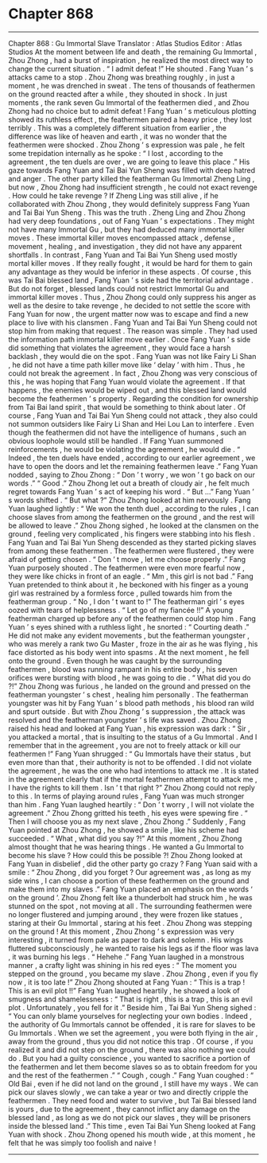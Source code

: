 
# Chapter 868


---

Chapter 868 : Gu Immortal Slave
Translator :
Atlas Studios
Editor :
Atlas Studios
At the moment between life and death , the remaining Gu Immortal , Zhou Zhong , had a burst of inspiration , he realized the most direct way to change the current situation .
“ I admit defeat !” He shouted .
Fang Yuan ’ s attacks came to a stop .
Zhou Zhong was breathing roughly , in just a moment , he was drenched in sweat .
The tens of thousands of feathermen on the ground reacted after a while , they shouted in shock .
In just moments , the rank seven Gu Immortal of the feathermen died , and Zhou Zhong had no choice but to admit defeat !
Fang Yuan ’ s meticulous plotting showed its ruthless effect , the feathermen paired a heavy price , they lost terribly .
This was a completely different situation from earlier , the difference was like of heaven and earth , it was no wonder that the feathermen were shocked .
Zhou Zhong ’ s expression was pale , he felt some trepidation internally as he spoke : “ I lost , according to the agreement , the ten duels are over , we are going to leave this place .”
His gaze towards Fang Yuan and Tai Bai Yun Sheng was filled with deep hatred and anger .
The other party killed the featherman Gu Immortal Zheng Ling , but now , Zhou Zhong had insufficient strength , he could not exact revenge .
How could he take revenge ?
If Zheng Ling was still alive , if he collaborated with Zhou Zhong , they would definitely suppress Fang Yuan and Tai Bai Yun Sheng .
This was the truth .
Zheng Ling and Zhou Zhong had very deep foundations , out of Fang Yuan ’ s expectations . They might not have many Immortal Gu , but they had deduced many immortal killer moves . These immortal killer moves encompassed attack , defense , movement , healing , and investigation , they did not have any apparent shortfalls .
In contrast , Fang Yuan and Tai Bai Yun Sheng used mostly mortal killer moves . If they really fought , it would be hard for them to gain any advantage as they would be inferior in these aspects .
Of course , this was Tai Bai blessed land , Fang Yuan ’ s side had the territorial advantage .
But do not forget , blessed lands could not restrict Immortal Gu and immortal killer moves .
Thus , Zhou Zhong could only suppress his anger as well as the desire to take revenge , he decided to not settle the score with Fang Yuan for now , the urgent matter now was to escape and find a new place to live with his clansmen .
Fang Yuan and Tai Bai Yun Sheng could not stop him from making that request .
The reason was simple .
They had used the information path immortal killer move earlier .
Once Fang Yuan ’ s side did something that violates the agreement , they would face a harsh backlash , they would die on the spot .
Fang Yuan was not like Fairy Li Shan , he did not have a time path killer move like ‘ delay ’ with him .
Thus , he could not break the agreement .
In fact , Zhou Zhong was very conscious of this , he was hoping that Fang Yuan would violate the agreement .
If that happens , the enemies would be wiped out , and this blessed land would become the feathermen ’ s property . Regarding the condition for ownership from Tai Bai land spirit , that would be something to think about later .
Of course , Fang Yuan and Tai Bai Yun Sheng could not attack , they also could not summon outsiders like Fairy Li Shan and Hei Lou Lan to interfere .
Even though the feathermen did not have the intelligence of humans , such an obvious loophole would still be handled .
If Fang Yuan summoned reinforcements , he would be violating the agreement , he would die .
“ Indeed , the ten duels have ended , according to our earlier agreement , we have to open the doors and let the remaining feathermen leave .” Fang Yuan nodded , saying to Zhou Zhong : “ Don ’ t worry , we won ’ t go back on our words .”
“ Good .” Zhou Zhong let out a breath of cloudy air , he felt much regret towards Fang Yuan ’ s act of keeping his word .
“ But …” Fang Yuan ’ s words shifted .
“ But what ?” Zhou Zhong looked at him nervously .
Fang Yuan laughed lightly : “ We won the tenth duel , according to the rules , I can choose slaves from among the feathermen on the ground , and the rest will be allowed to leave .”
Zhou Zhong sighed , he looked at the clansmen on the ground , feeling very complicated , his fingers were stabbing into his flesh .
Fang Yuan and Tai Bai Yun Sheng descended as they started picking slaves from among these feathermen .
The feathermen were flustered , they were afraid of getting chosen .
“ Don ’ t move , let me choose properly .” Fang Yuan purposely shouted .
The feathermen were even more fearful now , they were like chicks in front of an eagle .
“ Mm , this girl is not bad .” Fang Yuan pretended to think about it , he beckoned with his finger as a young girl was restrained by a formless force , pulled towards him from the featherman group .
“ No , I don ’ t want to !” The featherman girl ’ s eyes oozed with tears of helplessness .
“ Let go of my fiancée !!” A young featherman charged up before any of the feathermen could stop him .
Fang Yuan ’ s eyes shined with a ruthless light , he snorted : “ Courting death .”
He did not make any evident movements , but the featherman youngster , who was merely a rank two Gu Master , froze in the air as he was flying , his face distorted as his body went into spasms .
At the next moment , he fell onto the ground .
Even though he was caught by the surrounding feathermen , blood was running rampant in his entire body , his seven orifices were bursting with blood , he was going to die .
“ What did you do ?!” Zhou Zhong was furious , he landed on the ground and pressed on the featherman youngster ’ s chest , healing him personally .
The featherman youngster was hit by Fang Yuan ’ s blood path methods , his blood ran wild and spurt outside .
But with Zhou Zhong ’ s suppression , the attack was resolved and the featherman youngster ’ s life was saved .
Zhou Zhong raised his head and looked at Fang Yuan , his expression was dark : “ Sir , you attacked a mortal , that is insulting to the status of a Gu Immortal . And I remember that in the agreement , you are not to freely attack or kill our feathermen !”
Fang Yuan shrugged : “ Gu Immortals have their status , but even more than that , their authority is not to be offended . I did not violate the agreement , he was the one who had intentions to attack me . It is stated in the agreement clearly that if the mortal feathermen attempt to attack me , I have the rights to kill them . Isn ’ t that right ?”
Zhou Zhong could not reply to this .
In terms of playing around rules , Fang Yuan was much stronger than him .
Fang Yuan laughed heartily : “ Don ’ t worry , I will not violate the agreement .”
Zhou Zhong gritted his teeth , his eyes were spewing fire .
“ Then I will choose you as my next slave , Zhou Zhong .” Suddenly , Fang Yuan pointed at Zhou Zhong , he showed a smile , like his scheme had succeeded .
“ What , what did you say ?!” At this moment , Zhou Zhong almost thought that he was hearing things .
He wanted a Gu Immortal to become his slave ?
How could this be possible ?!
Zhou Zhong looked at Fang Yuan in disbelief , did the other party go crazy ?
Fang Yuan said with a smile : “ Zhou Zhong , did you forget ? Our agreement was , as long as my side wins , I can choose a portion of these feathermen on the ground and make them into my slaves .”
Fang Yuan placed an emphasis on the words ‘ on the ground ’.
Zhou Zhong felt like a thunderbolt had struck him , he was stunned on the spot , not moving at all .
The surrounding feathermen were no longer flustered and jumping around , they were frozen like statues , staring at their Gu Immortal , staring at his feet .
Zhou Zhong was stepping on the ground !
At this moment , Zhou Zhong ’ s expression was very interesting , it turned from pale as paper to dark and solemn .
His wings fluttered subconsciously , he wanted to raise his legs as if the floor was lava , it was burning his legs .
“ Hehehe .” Fang Yuan laughed in a monstrous manner , a crafty light was shining in his red eyes : “ The moment you stepped on the ground , you became my slave . Zhou Zhong , even if you fly now , it is too late !”
Zhou Zhong shouted at Fang Yuan : “ This is a trap ! This is an evil plot !!”
Fang Yuan laughed heartily , he showed a look of smugness and shamelessness : “ That is right , this is a trap , this is an evil plot . Unfortunately , you fell for it .”
Beside him , Tai Bai Yun Sheng sighed : “ You can only blame yourselves for neglecting your own bodies . Indeed , the authority of Gu Immortals cannot be offended , it is rare for slaves to be Gu Immortals . When we set the agreement , you were both flying in the air , away from the ground , thus you did not notice this trap . Of course , if you realized it and did not step on the ground , there was also nothing we could do . But you had a guilty conscience , you wanted to sacrifice a portion of the feathermen and let them become slaves so as to obtain freedom for you and the rest of the feathermen .”
“ Cough , cough .” Fang Yuan coughed : “ Old Bai , even if he did not land on the ground , I still have my ways . We can pick our slaves slowly , we can take a year or two and directly cripple the feathermen . They need food and water to survive , but Tai Bai blessed land is yours , due to the agreement , they cannot inflict any damage on the blessed land , as long as we do not pick our slaves , they will be prisoners inside the blessed land .”
This time , even Tai Bai Yun Sheng looked at Fang Yuan with shock .
Zhou Zhong opened his mouth wide , at this moment , he felt that he was simply too foolish and naive !

---

